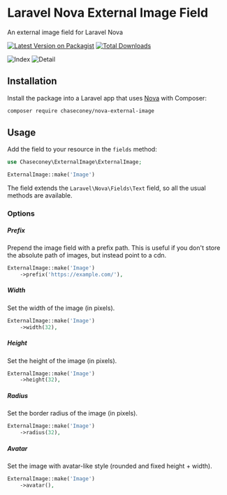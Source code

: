 # Laravel Nova External Image Field

An external image field for Laravel Nova

[![Latest Version on Packagist](https://img.shields.io/packagist/v/chaseconey/nova-external-image.svg?style=flat-square)](https://packagist.org/packages/chaseconey/nova-external-image)
[![Total Downloads](https://img.shields.io/packagist/dt/chaseconey/nova-external-image.svg?style=flat-square)](https://packagist.org/packages/chaseconey/nova-external-image)

![Index](https://raw.githubusercontent.com/chaseconey/nova-external-image/master/screenshots/index-ss.png)
![Detail](https://raw.githubusercontent.com/chaseconey/nova-external-image/master/screenshots/detail-ss.png)

## Installation

Install the package into a Laravel app that uses [Nova](https://nova.laravel.com) with Composer:

```bash
composer require chaseconey/nova-external-image
```

## Usage

Add the field to your resource in the `fields` method:

```php
use Chaseconey\ExternalImage\ExternalImage;

ExternalImage::make('Image')
```

The field extends the `Laravel\Nova\Fields\Text` field, so all the usual methods are available.

### Options

##### Prefix

Prepend the image field with a prefix path. This is useful if you don't store the absolute path of images, but instead point to a cdn.

```php
ExternalImage::make('Image')
    ->prefix('https://example.com/'),
```

##### Width

Set the width of the image  (in pixels).

```php
ExternalImage::make('Image')
    ->width(32),
```

##### Height

Set the height of the image (in pixels).

```php
ExternalImage::make('Image')
    ->height(32),
```

##### Radius

Set the border radius of the image (in pixels).

```php
ExternalImage::make('Image')
    ->radius(32),
```

##### Avatar

Set the image with avatar-like style (rounded and fixed height + width).

```php
ExternalImage::make('Image')
    ->avatar(),
```
